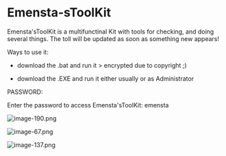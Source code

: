 # Emensta-sToolKit
Emensta'sToolKit is a multifunctinal Kit with tools for checking, and doing several things. The toll will be updated as soon as something new appears!

Ways to use it:
- download the .bat and run it > encrypted due to copyright ;)

- download the .EXE and run it either usually or as Administrator


PASSWORD: 

Enter the password to access Emensta'sToolKit: emensta

![image-190.png](https://github.com/EmenstaNougat/Emensta-sToolKit-.bat-.exe-/assets/114187939/eb7f7dd3-c66c-4821-a315-42c2a4444edc)

![image-67.png](https://github.com/EmenstaNougat/Emensta-sToolKit-.bat-.exe-/assets/114187939/8a667126-7566-4f49-a883-956e4c698fd3)

![image-137.png](https://github.com/EmenstaNougat/Emensta-sToolKit-.bat-.exe-/assets/114187939/39b74d23-79fd-45fb-82c9-b560c3a27790)